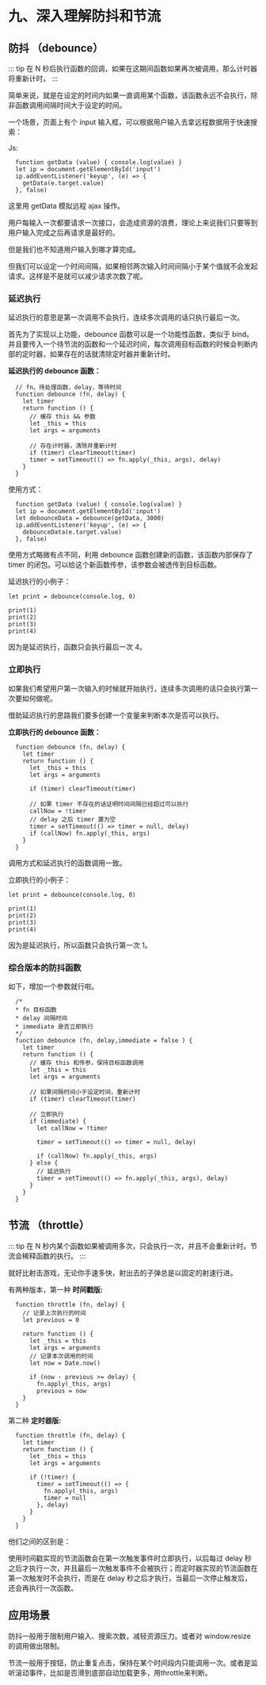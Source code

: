 # 九、深入理解防抖和节流

## 防抖 （debounce）

  ::: tip
    在 N 秒后执行函数的回调，如果在这期间函数如果再次被调用，那么计时器将重新计时。
  ::: 

简单来说，就是在设定的时间内如果一直调用某个函数，该函数永远不会执行，除非函数调用间隔时间大于设定的时间。

一个场景，页面上有个 input 输入框，可以根据用户输入去拿远程数据用于快速搜索：

Js:

```
  function getData (value) { console.log(value) }
  let ip = document.getElementById('input')
  ip.addEventListener('keyup', (e) => {
    getData(e.target.value)
  }, false)
```

这里用 getData 模拟远程 ajax 操作。

用户每输入一次都要请求一次接口，会造成资源的浪费，理论上来说我们只要等到用户输入完成之后再请求是最好的。

但是我们也不知道用户输入到哪才算完成。

但我们可以设定一个时间间隔，如果相邻两次输入时间间隔小于某个值就不会发起请求。这样是不是就可以减少请求次数了呢。

### 延迟执行

延迟执行的意思是第一次调用不会执行，连续多次调用的话只执行最后一次。

首先为了实现以上功能，debounce 函数可以是一个功能性函数，类似于 bind。并且要传入一个待节流的函数和一个延迟时间，每次调用目标函数的时候会判断内部的定时器，如果存在的话就清除定时器并重新计时。

<b>延迟执行的 debounce 函数：</b>
```
  // fn，待处理函数，delay，等待时间
  function debounce (fn, delay) {
    let timer
    return function () {
      // 缓存 this && 参数
      let _this = this
      let args = arguments

      // 存在计时器，清除并重新计时
      if (timer) clearTimeout(timer)
      timer = setTimeout(() => fn.apply(_this, args), delay)
    }
  }
```
使用方式：
```
  function getData (value) { console.log(value) }
  let ip = document.getElementById('input')
  let debounceData = debounce(getData, 3000)
  ip.addEventListener('keyup', (e) => {
    debounceData(e.target.value)
  }, false)
```
使用方式略微有点不同，利用 debounce 函数创建新的函数，该函数内部保存了 timer 的闭包。可以给这个新函数传参，该参数会被透传到目标函数。

延迟执行的小例子：

```
let print = debounce(console.log, 0)

print(1)
print(2)
print(3)
print(4)
````
因为是延迟执行，函数只会执行最后一次 4。

### 立即执行

如果我们希望用户第一次输入的时候就开始执行，连续多次调用的话只会执行第一次要如何做呢。

借助延迟执行的思路我们要多创建一个变量来判断本次是否可以执行。

<b>立即执行的 debounce 函数：</b>

```
  function debounce (fn, delay) {
    let timer
    return function () {
      let _this = this
      let args = arguments

      if (timer) clearTimeout(timer)

      // 如果 timer 不存在的话证明时间间隔已经超过可以执行
      callNow = !timer
      // delay 之后 timer 置为空
      timer = setTimeout(() => timer = null, delay)
      if (callNow) fn.apply(_this, args)
    }
  }
```

调用方式和延迟执行的函数调用一致。

立即执行的小例子：

```
let print = debounce(console.log, 0)

print(1)
print(2)
print(3)
print(4)
```

因为是延迟执行，所以函数只会执行第一次 1。

### 综合版本的防抖函数

如下，增加一个参数就行啦。

```
  /*
  * fn 目标函数
  * delay 间隔时间
  * immediate 是否立即执行
  */
  function debounce (fn, delay,immediate = false ) {
    let timer
    return function () {
      // 缓存 this 和传参，保持目标函数调用
      let _this = this
      let args = arguments

      // 如果间隔时间小于设定时间，重新计时
      if (timer) clearTimeout(timer)

      // 立即执行
      if (immediate) {
        let callNow = !timer
        
        timer = setTimeout(() => timer = null, delay)

        if (callNow) fn.apply(_this, args)
      } else {
        // 延迟执行
        timer = setTimeout(() => fn.apply(_this, args), delay)
      }
    }
  }
```


## 节流 （throttle）

  ::: tip
    在 N 秒内某个函数如果被调用多次，只会执行一次，并且不会重新计时。节流会稀释函数的执行。
  ::: 

  就好比射击游戏，无论你手速多快，射出去的子弹总是以固定的射速行进。

  有两种版本，第一种 <b>时间戳版: </b>

  ```
    function throttle (fn, delay) {
      // 记录上次执行的时间
      let previous = 0

      return function () {
        let _this = this
        let args = arguments
        // 记录本次调用的时间
        let now = Date.now()

        if (now - previous >= delay) {
          fn.apply(_this, args)
          previous = now
      }
    }
  ```
第二种 <b>定时器版: </b>

```
  function throttle (fn, delay) {
    let timer 
    return function () {
      let _this = this
      let args = arguments

      if (!timer) {
        timer = setTimeout(() => {
          fn.apply(_this, args)
          timer = null
        }, delay)
      }
    }
  }
```

他们之间的区别是：

使用时间戳实现的节流函数会在第一次触发事件时立即执行，以后每过 delay 秒之后才执行一次，并且最后一次触发事件不会被执行；而定时器实现的节流函数在第一次触发时不会执行，而是在 delay 秒之后才执行，当最后一次停止触发后，还会再执行一次函数。

## 应用场景

防抖一般用于限制用户输入、搜索次数，减轻资源压力。或者对 window.resize 的调用做出限制。

节流一般用于按钮，防止重复点击，保持在某个时间段内只能调用一次。或者是监听滚动事件，比如是否滑到底部自动加载更多，用throttle来判断。

